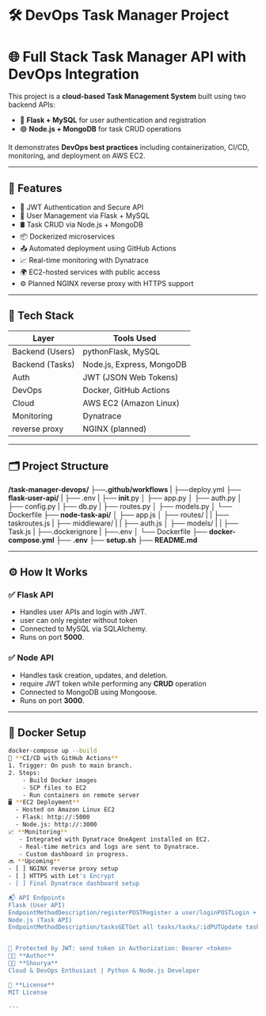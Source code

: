 # 🛠️ DevOps Task Manager Project

# 🌐 Full Stack Task Manager API with DevOps Integration
 
This project is a **cloud-based Task Management System** built using two backend APIs:
 
- 🐍 **Flask + MySQL** for user authentication and registration
- 🟢 **Node.js + MongoDB** for task CRUD operations
 
It demonstrates **DevOps best practices** including containerization, CI/CD, monitoring, and deployment on AWS EC2.
 
---
 
## 🚀 Features
 
- 🔐 JWT Authentication and Secure API
- 🧰 User Management via Flask + MySQL
- 🛢️ Task CRUD via Node.js + MongoDB
- 📦 Dockerized microservices
- 📤 Automated deployment using GitHub Actions
- 📈 Real-time monitoring with Dynatrace
- 🌍 EC2-hosted services with public access
- ⚙️ Planned NGINX reverse proxy with HTTPS support
  
---
 
## 🧱 Tech Stack
 
| Layer           | Tools Used               |
|-----------------|--------------------------|
| Backend (Users) | pythonFlask, MySQL       |
| Backend (Tasks) | Node.js, Express, MongoDB|
| Auth            | JWT (JSON Web Tokens)    |
| DevOps          | Docker, GitHub Actions   |
| Cloud           | AWS EC2 (Amazon Linux)   |
| Monitoring      | Dynatrace                |
| reverse proxy   | NGINX (planned)          |
 
---
 
## 🗂️ Project Structure
 
**/task-manager-devops/** 
├──**.github/workflows**
| ├──deploy.yml
├── **flask-user-api/** 
| ├── .env
| ├── __init__.py
│ ├── app.py 
│ ├── auth.py 
│ ├── config.py
| ├── db.py 
| ├── routes.py 
│ ├── models.py 
│ └── Dockerfile 
├── **node-task-api/** 
│ ├── app.js 
│ ├── routes/ 
|      | ├── taskroutes.js
| ├── middleware/ 
|      | ├── auth.js
│ ├── models/ 
|      | ├── Task.js
| ├──.dockerignore
| ├──.env
│ └── Dockerfile 
├── **docker-compose.yml** 
├── **.env** 
├── **setup.sh**
├── **README.md**
 
---

## ⚙️ How It Works
 
### ✅ Flask API
 
- Handles user APIs and login with JWT.
- user can only register without token
- Connected to MySQL via SQLAlchemy.
- Runs on port **5000**.
 
### ✅ Node API
 
- Handles task creation, updates, and deletion.
- require JWT token while performing any **CRUD** operation 
- Connected to MongoDB using Mongoose.
- Runs on port **3000**.
 
--- 

## 🐳 Docker Setup

```bash
docker-compose up --build
🔁 **CI/CD with GitHub Actions**
1. Trigger: On push to main branch.
2. Steps:
    - Build Docker images
    - SCP files to EC2
    - Run containers on remote server
🖥️ **EC2 Deployment**
  - Hosted on Amazon Linux EC2
  - Flask: http://:5000
  - Node.js: http://:3000
📈 **Monitoring**
   - Integrated with Dynatrace OneAgent installed on EC2.
   - Real-time metrics and logs are sent to Dynatrace.
   - Custom dashboard in progress.
🔜 **Upcoming**
- [ ] NGINX reverse proxy setup
- [ ] HTTPS with Let's Encrypt
- [ ] Final Dynatrace dashboard setup

📬 API Endpoints
Flask (User API)
EndpointMethodDescription/registerPOSTRegister a user/loginPOSTLogin + get token
Node.js (Task API)
EndpointMethodDescription/tasksGETGet all tasks/tasks/:idPUTUpdate task/tasks/:idDELETEDelete task/tasksPOSTCreate task


🔐 Protected by JWT: send token in Authorization: Bearer <token>
🧑‍💻 **Author**
👩‍💻 **Shourya**
Cloud & DevOps Enthusiast | Python & Node.js Developer

📜 **License**
MIT License
 
---

 
